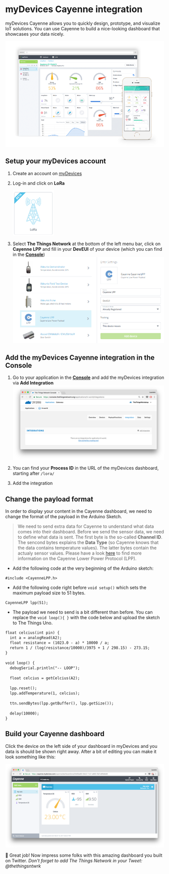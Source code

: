 # myDevices Cayenne integration

myDevices Cayenne allows you to quickly design, prototype, and visualize IoT solutions. You can use Cayenne to build a nice-looking dashboard that showcases your data nicely.

![myDevices-dashboard](media/dashboard-mydevices.png)


## Setup your myDevices account

1.  Create an account on [myDevices](https://mydevices.com/)
2.  Log-in and click on **LoRa**
	
	<img src="media/myDevices-lora.png" width="130">
3.  Select **The Things Network** at the bottom of the left menu bar, click on **Cayenne LPP** and fill in your **DevEUI** of your device (which you can find in the [**Console**](https://console.thethingsnetwork.org/applications))
	![add-device](media/cayenne-add-device.png)


## Add the myDevices Cayenne integration in the Console

1.  Go to your application in the [**Console**](https://console.thethingsnetwork.org/applications) and add the myDevices integration via **Add Integration**
	![myDevices-dashboard](media/integrations.png) 

2.  You can find your **Process ID** in the URL of the myDevices dashboard, starting after `/lora/`
3.  Add the integration


## Change the payload format 

In order to display your content in the Cayenne dashboard, we need to change the format of the payload in the Arduino Sketch.

> We need to send extra data for Cayenne to understand what data comes into their dashboard. Before we send the sensor data, we need to define what data is sent. The first byte is the so-called **Channel ID**. The sencond bytes explains the **Data Type** (so Cayenne knows that the data contains temperature values). The latter bytes contain the actualy sensor values.
 Please have a look [here](https://www.thethingsnetwork.org/docs/devices/arduino/api/cayennelpp.html) to find more information on the Cayenne Lower Power Protocol (LPP).
 
 
*  Add the following code at the very beginning of the Arduino sketch:

```
#include <CayenneLPP.h>
```
* Add the following code right before `void setup()` which sets the maximum payload size to 51 bytes.

```
CayenneLPP lpp(51);
```

* The payload we need to send is a bit different than before. You can replace the `void loop(){ }` with the code below and upload the sketch to The Things Uno.

```
float celcius(int pin) {
  int a = analogRead(A2);
  float resistance = (1023.0 - a) * 10000 / a;
  return 1 / (log(resistance/10000)/3975 + 1 / 298.15) - 273.15;
}

void loop() {
  debugSerial.println("-- LOOP");

  float celcius = getCelcius(A2);

  lpp.reset();
  lpp.addTemperature(1, celcius);

  ttn.sendBytes(lpp.getBuffer(), lpp.getSize());

  delay(10000);
}
```

## Build your Cayenne dashboard
Click the device on the left side of your dashboard in myDevices and you data is should be shown right away. After a bit of editing you can make it look something like this:

![myDevices-dashboard](media/mydevices-data.png) 


🎉 Great job! Now impress some folks with this amazing dashboard you built on Twitter. *Don't forget to add The Things Network in your Tweet: @thethingsntwrk*

